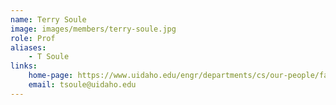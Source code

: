 ```yaml
---
name: Terry Soule
image: images/members/terry-soule.jpg
role: Prof
aliases:
    - T Soule
links:
    home-page: https://www.uidaho.edu/engr/departments/cs/our-people/faculty/terry-soule
    email: tsoule@uidaho.edu
---
```

